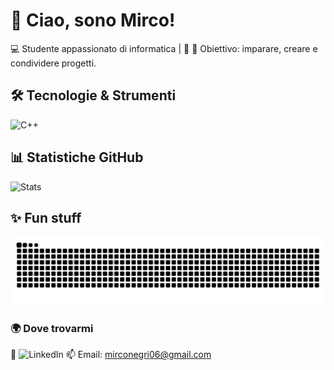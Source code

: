 # 👋 Ciao, sono Mirco!  

💻 Studente appassionato di informatica | 🚀 
🎯 Obiettivo: imparare, creare e condividere progetti.  

## 🛠️ Tecnologie & Strumenti

![C++](https://img.shields.io/badge/C++-00599C?style=for-the-badge&logo=cplusplus&logoColor=white)

## 📊 Statistiche GitHub
![Stats](https://github-readme-stats.vercel.app/api?username=mirconegri&show_icons=true&theme=radical)

## ✨ Fun stuff
![Snake animation](https://github.com/mirconegri/mirconegri/blob/output/github-contribution-grid-snake.svg)

### 🌍 Dove trovarmi
🔗 ![LinkedIn](https://www.linkedin.com/in/mirco-negri-263810225)
📫 Email: mirconegri06@gmail.com
